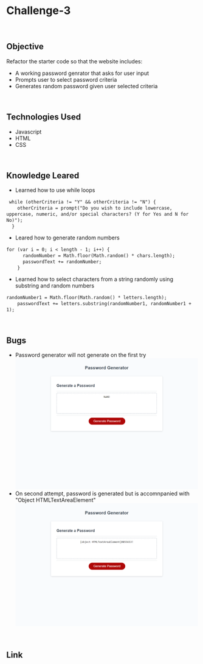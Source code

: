 # Challenge-3
<br>

## Objective 
Refactor the starter code so that the website includes:
* A working password genrator that asks for user input
* Prompts user to select password criteria
* Generates random password given user selected criteria
<br>

## Technologies Used
* Javascript
* HTML
* CSS
<br>

## Knowledge Leared
* Learned how to use while loops 
```
 while (otherCriteria != "Y" && otherCriteria != "N") {
    otherCriteria = prompt("Do you wish to include lowercase, uppercase, numeric, and/or special characters? (Y for Yes and N for No)");
  }
```
* Leared how to generate random numbers 
```
for (var i = 0; i < length - 1; i++) {
      randomNumber = Math.floor(Math.random() * chars.length);
      passwordText += randomNumber;
    }
```
* Learned how to select characters from a string randomly using substring and random numbers
```
randomNumber1 = Math.floor(Math.random() * letters.length);
    passwordText += letters.substring(randomNumber1, randomNumber1 + 1);
```
<br>

## Bugs
* Password generator will not generate on the first try 
![img](./Develop/Screenshot1.png)
* On second attempt, password is generated but is accomnpanied with "Object HTMLTextAreaElement" 
![img](./Develop/Screenshot2.png)
<br>

## Link
